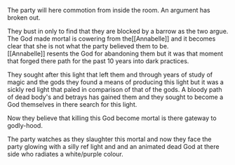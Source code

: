 
The party will here commotion from inside the room. An argument has broken out.  
  
They bust in only to find that they are blocked by a barrow as the two argue.  
The God made mortal is cowering from the[[Annabelle]] and it becomes clear that she is not what the party believed them to be.  
[[Annabelle]] resents the God for abandoning them but it was that moment that forged there path for the past 10 years into dark practices.  
  
They sought after this light that left them and through years of study of magic and the gods they found a means of producing this light but it was a sickly red light that paled in comparison of that of the gods. A bloody path of dead body's and betrays has gained them and they sought to become a God themselves in there search for this light.  
  
Now they believe that killing this God become mortal is there gateway to godly-hood.  
  
The party watches as they slaughter this mortal and  now they face the party glowing with a silly ref light and and an animated dead God at there side who radiates a white/purple colour.